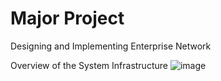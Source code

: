 # Major Project
Designing and Implementing Enterprise Network

Overview of the System Infrastructure
![image](https://github.com/user-attachments/assets/df276b64-a0b5-450b-beda-8863fa1fc825)


